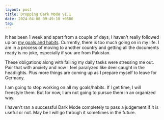```yaml
---
layout: post
title: Dropping Dark Mode v1.1
date: 2024-04-08 09:49:18 +0500
tag:
---
```


It has been 1 week and apart from a couple of days, I haven't really followed up on [my goals and habits](_posts/2024-03-31-goals-for-april-2024-dark-mode-v1-1.md). Currently, there is too much going on in my life. I am in a process of moving to another country and getting all the documents ready is no joke, especially if you are from Pakistan.

These obligations along with failing my daily tasks were stressing me out. Pair that with anxiety and now I feel paralyzed like deer caught in the headlights. Plus more things are coming up as I prepare myself to leave for Germany.

I am going to stop working on all my goals/habits. If I get time, I will freestyle them. But for now, I am not going to pursue them in an organized way.

I haven't ran a successful Dark Mode completely to pass a judgement if it is useful or not. May be I will go through it sometimes in the future.
